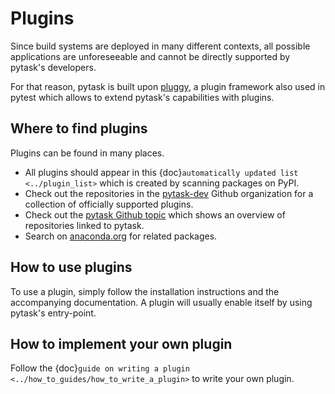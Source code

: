 # Plugins

Since build systems are deployed in many different contexts, all possible applications
are unforeseeable and cannot be directly supported by pytask's developers.

For that reason, pytask is built upon [pluggy](https://github.com/pytest-dev/pluggy), a
plugin framework also used in pytest which allows to extend pytask's capabilities with
plugins.

## Where to find plugins

Plugins can be found in many places.

- All plugins should appear in this {doc}`automatically updated list <../plugin_list>`
  which is created by scanning packages on PyPI.
- Check out the repositories in the [pytask-dev](https://github.com/pytask-dev) Github
  organization for a collection of officially supported plugins.
- Check out the [pytask Github topic](https://github.com/topics/pytask) which shows an
  overview of repositories linked to pytask.
- Search on [anaconda.org](https://anaconda.org/search?q=pytask) for related packages.

## How to use plugins

To use a plugin, simply follow the installation instructions and the accompanying
documentation. A plugin will usually enable itself by using pytask's entry-point.

## How to implement your own plugin

Follow the {doc}`guide on writing a plugin <../how_to_guides/how_to_write_a_plugin>` to
write your own plugin.
